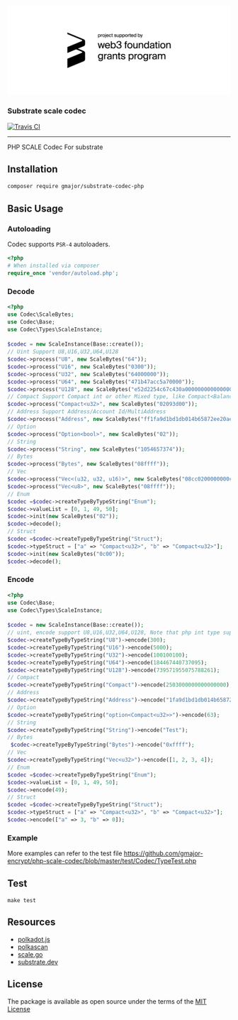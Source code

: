 ![grants_badge](./grants_badge.png)

### Substrate scale codec

[![Travis CI](https://api.travis-ci.org/gmajor-encrypt/php-scale-codec.svg)](https://travis-ci.org/github/gmajor-encrypt/php-scale-codec)

---
PHP SCALE Codec For substrate


## Installation

```sh
composer require gmajor/substrate-codec-php
```

## Basic Usage

### Autoloading

Codec supports `PSR-4` autoloaders.

```php
<?php
# When installed via composer
require_once 'vendor/autoload.php';
```


### Decode

```php
<?php
use Codec\ScaleBytes;
use Codec\Base;
use Codec\Types\ScaleInstance;

$codec = new ScaleInstance(Base::create());
// Uint Support U8,U16,U32,U64,U128
$codec->process("U8", new ScaleBytes("64"));
$codec->process("U16", new ScaleBytes("0300"));
$codec->process("U32", new ScaleBytes("64000000"));
$codec->process("U64", new ScaleBytes("471b47acc5a70000"));
$codec->process("U128", new ScaleBytes("e52d2254c67c430a0000000000000000"));
// Compact Support Compact int or other Mixed type, like Compact<Balance>
$codec->process("Compact<u32>", new ScaleBytes("02093d00"));
// Address Support Address/Account Id/MultiAddress
$codec->process("Address", new ScaleBytes("ff1fa9d1bd1db014b65872ee20aee4fd4d3a942d95d3357f463ea6c799130b6318"));
// Option
$codec->process("Option<bool>", new ScaleBytes("02"));
// String 
$codec->process("String", new ScaleBytes("1054657374"));
// Bytes
$codec->process("Bytes", new ScaleBytes("08ffff"));
// Vec
$codec->process("Vec<(u32, u32, u16)>", new ScaleBytes("08cc0200000000ce0200000001"));
$codec->process("Vec<u8>", new ScaleBytes("08ffff"));
// Enum
$codec =$codec->createTypeByTypeString("Enum");
$codec->valueList = [0, 1, 49, 50];
$codec->init(new ScaleBytes("02"));
$codec->decode();
// Struct
$codec =$codec->createTypeByTypeString("Struct");
$codec->typeStruct = ["a" => "Compact<u32>", "b" => "Compact<u32>"];
$codec->init(new ScaleBytes("0c00"));
$codec->decode();
```

### Encode

```php
<?php
use Codec\Base;
use Codec\Types\ScaleInstance;

$codec = new ScaleInstance(Base::create());
// uint, encode support U8,U16,U32,U64,U128, Note that php int type support needs to be less than 9223372036854775807, if it exceeds, it needs to be changed to string type
$codec->createTypeByTypeString("U8")->encode(300);
$codec->createTypeByTypeString("U16")->encode(5000);
$codec->createTypeByTypeString("U32")->encode(100100100);
$codec->createTypeByTypeString("U64")->encode(184467440737095);
$codec->createTypeByTypeString("U128")->encode(739571955075788261);
// Compact
$codec->createTypeByTypeString("Compact")->encode(2503000000000000000);
// Address
$codec->createTypeByTypeString("Address")->encode("1fa9d1bd1db014b65872ee20aee4fd4d3a942d95d3357f463ea6c799130b6318");
// Option
$codec->createTypeByTypeString("option<Compact<u32>>")->encode(63);
// String
$codec->createTypeByTypeString("String")->encode("Test");
// Bytes
 $codec->createTypeByTypeString("Bytes")->encode("0xffff");
// Vec
$codec->createTypeByTypeString("Vec<u32>")->encode([1, 2, 3, 4]);
// Enum
$codec =$codec->createTypeByTypeString("Enum");
$codec->valueList = [0, 1, 49, 50];
$codec->encode(49);
// Struct
$codec =$codec->createTypeByTypeString("Struct");
$codec->typeStruct = ["a" => "Compact<u32>", "b" => "Compact<u32>"];
$codec->encode(["a" => 3, "b" => 0]);
```

### Example

More examples can refer to the test file https://github.com/gmajor-encrypt/php-scale-codec/blob/master/test/Codec/TypeTest.php

## Test

```
make test
```


## Resources

- [polkadot.js](http://polkadot.js.org/)
- [polkascan](https://github.com/polkascan)
- [scale.go](https://github.com/itering/scale.go)
- [substrate.dev](https://substrate.dev/docs/en/knowledgebase/advanced/codec)


## License

The package is available as open source under the terms of the [MIT License](https://opensource.org/licenses/MIT)